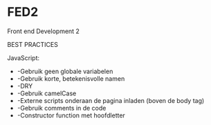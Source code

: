 FED2
====

Front end Development 2


BEST PRACTICES

JavaScript:
* -Gebruik geen globale variabelen
* -Gebruik korte, betekenisvolle namen
* -DRY
* -Gebruik camelCase
* -Externe scripts onderaan de pagina inladen (boven de body tag)
* -Gebruik comments in de code
* -Constructor function met hoofdletter
